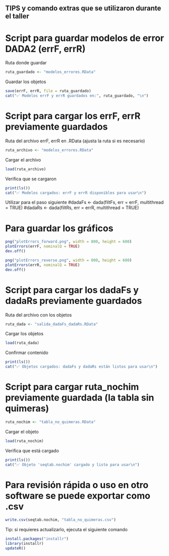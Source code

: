 ## TIPS y comando extras que se utilizaron durante el taller

# Script para guardar modelos de error DADA2 (errF, errR)
Ruta donde guardar

```r
ruta_guardado <- "modelos_errores.RData"
```

Guardar los objetos

```r
save(errF, errR, file = ruta_guardado)
cat("✅ Modelos errF y errR guardados en:", ruta_guardado, "\n")
```

# Script para cargar los errF, errR previamente guardados
Ruta del archivo errF, errR en .RData (ajusta la ruta si es necesario)

```r
ruta_archivo <- "modelos_errores.RData"
```

Cargar el archivo

```r
load(ruta_archivo)
```

Verifica que se cargaron

```r
print(ls())
cat("✅ Modelos cargados: errF y errR disponibles para usar\n")
```

Utilizar para el paso siguiente
#dadaFs <- dada(filtFs, err = errF, multithread = TRUE)
#dadaRs <- dada(filtRs, err = errR, multithread = TRUE)

# Para guardar los gráficos

```r
png("plotErrors_forward.png", width = 800, height = 600)
plotErrors(errF, nominalQ = TRUE)
dev.off()

png("plotErrors_reverse.png", width = 800, height = 600)
plotErrors(errR, nominalQ = TRUE)
dev.off()
```

# Script para cargar los dadaFs y dadaRs previamente guardados

Ruta del archivo con los objetos

```r
ruta_dada <- "salida_dadaFs_dadaRs.RData"
```

Cargar los objetos

```r
load(ruta_dada)
```

Confirmar contenido

```r
print(ls())
cat("✅ Objetos cargados: dadaFs y dadaRs están listos para usar\n")
```

# Script para cargar ruta_nochim previamente guardada (la tabla sin quimeras)

```r
ruta_nochim <- "tabla_no_quimeras.RData"
```

Cargar el objeto

```r
load(ruta_nochim)
```

Verifica que está cargado

```r
print(ls())
cat("✅ Objeto 'seqtab.nochim' cargado y listo para usar\n")
```

# Para revisión rápida o uso en otro software se puede exportar como .csv

```r
write.csv(seqtab.nochim, "tabla_no_quimeras.csv")
```
Tip: si requieres actualizarlo, ejecuta el siguiente comando

``` r
install.packages("installr")
library(installr)
updateR()
``` 


